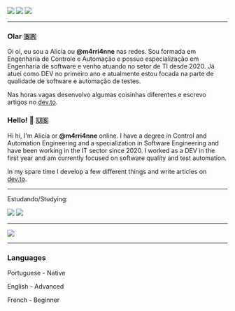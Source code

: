 [![](https://img.shields.io/badge/Twitter-1DA1F2?style=for-the-badge&logo=twitter&logoColor=white)](https://twitter.com/m4rri4nne)
[![](https://img.shields.io/badge/LinkedIn-0077B5?style=for-the-badge&logo=linkedin&logoColor=white)](https://www.linkedin.com/in/alicia-gonçalves-paula/)
[![](https://img.shields.io/badge/dev.to-0A0A0A?style=for-the-badge&logo=dev.to&logoColor=white)](https://dev.to/m4rri4nne)

---
### Olar 🇧🇷

Oi oi, eu sou a Alicia ou **@m4rri4nne** nas redes. Sou formada em Engenharia de Controle e Automação e possuo especialização em Engenharia de software e venho atuando no setor de TI desde 2020. Já atuei como DEV no primeiro ano e atualmente estou focada na parte de qualidade de software e automação de testes. 

Nas horas vagas desenvolvo algumas coisinhas diferentes e escrevo artigos no [dev.to](https://dev.to/m4rri4nne). 


### Hello! 👋 🇺🇸

Hi hi, I'm Alicia or **@m4rri4nne** online. I have a degree in Control and Automation Engineering and a specialization in Software Engineering and have been working in the IT sector since 2020. I worked as a DEV in the first year and am currently focused on software quality and test automation.

In my spare time I develop a few different things and write articles on [dev.to](https://dev.to/m4rri4nne).

---

Estudando/Studying: 

![](https://img.shields.io/badge/flutter-338AFF?style=for-the-badge&logo=flutter&logoColor=white)
![](https://img.shields.io/badge/docker-338AFF?style=for-the-badge&logo=docker&logoColor=white)

--- 
<a href="https://github-readme-stats.vercel.app/api/top-langs/?username=m4rri4nne&theme=dracula">
  <img src="https://github-readme-stats.vercel.app/api/top-langs/?username=m4rri4nne&theme=dracula">
</a>

---
### Languages

Portuguese - Native

English - Advanced 

French - Beginner
